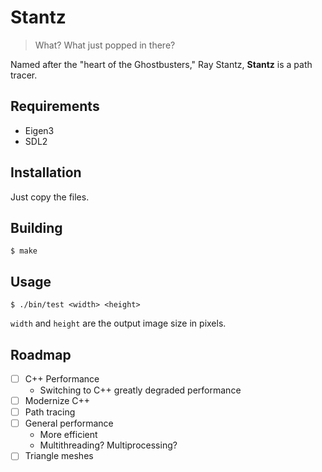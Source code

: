 # Stantz

> What? What just popped in there?

Named after the "heart of the Ghostbusters," Ray Stantz, **Stantz** is a path tracer.

## Requirements

- Eigen3
- SDL2

## Installation

Just copy the files.

## Building

```
$ make
```

## Usage

```
$ ./bin/test <width> <height>
```

`width` and `height` are the output image size in pixels.

## Roadmap

- [ ] C++ Performance
  - Switching to C++ greatly degraded performance
- [ ] Modernize C++
- [ ] Path tracing
- [ ] General performance
  - More efficient
  - Multithreading? Multiprocessing?
- [ ] Triangle meshes
